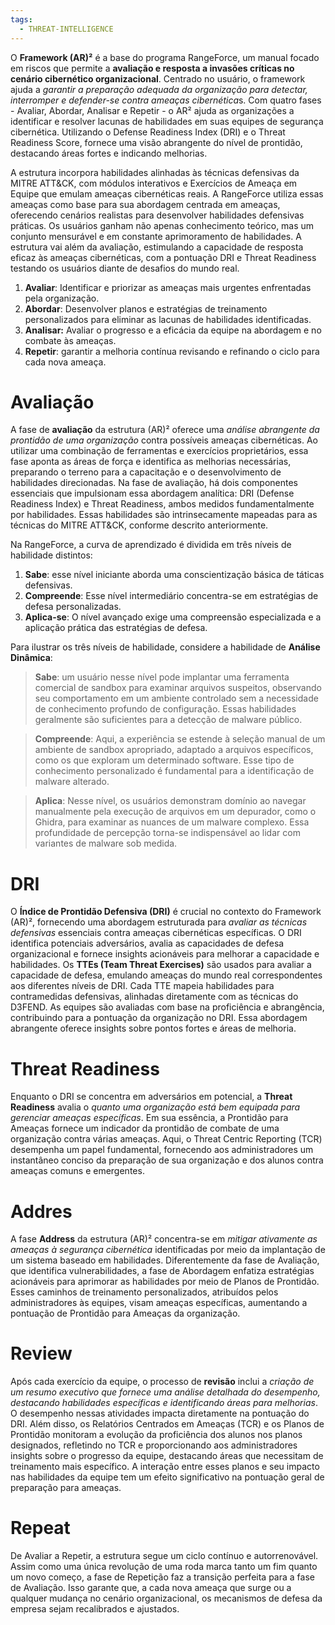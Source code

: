 ```yaml
---
tags:
  - THREAT-INTELLIGENCE
---
```

O **Framework (AR)²** é a base do programa RangeForce, um manual focado em riscos que permite a **avaliação e resposta a invasões críticas no cenário cibernético organizacional**. Centrado no usuário, o framework ajuda a *garantir a preparação adequada da organização para detectar, interromper e defender-se contra ameaças cibernética*s. Com quatro fases - Avaliar, Abordar, Analisar e Repetir - o AR² ajuda as organizações a identificar e resolver lacunas de habilidades em suas equipes de segurança cibernética. Utilizando o Defense Readiness Index (DRI) e o Threat Readiness Score, fornece uma visão abrangente do nível de prontidão, destacando áreas fortes e indicando melhorias.

A estrutura incorpora habilidades alinhadas às técnicas defensivas da MITRE ATT&CK, com módulos interativos e Exercícios de Ameaça em Equipe que emulam ameaças cibernéticas reais. A RangeForce utiliza essas ameaças como base para sua abordagem centrada em ameaças, oferecendo cenários realistas para desenvolver habilidades defensivas práticas. Os usuários ganham não apenas conhecimento teórico, mas um conjunto mensurável e em constante aprimoramento de habilidades. A estrutura vai além da avaliação, estimulando a capacidade de resposta eficaz às ameaças cibernéticas, com a pontuação DRI e Threat Readiness testando os usuários diante de desafios do mundo real.

1. **Avaliar**: Identificar e priorizar as ameaças mais urgentes enfrentadas pela organização.
2. **Abordar**: Desenvolver planos e estratégias de treinamento personalizados para eliminar as lacunas de habilidades identificadas.
3. **Analisar:** Avaliar o progresso e a eficácia da equipe na abordagem e no combate às ameaças.
4. **Repetir**: garantir a melhoria contínua revisando e refinando o ciclo para cada nova ameaça.

# Avaliação

A fase de **avaliação** da estrutura (AR)² oferece uma *análise abrangente da prontidão de uma organização* contra possíveis ameaças cibernéticas. Ao utilizar uma combinação de ferramentas e exercícios proprietários, essa fase aponta as áreas de força e identifica as melhorias necessárias, preparando o terreno para a capacitação e o desenvolvimento de habilidades direcionadas. Na fase de avaliação, há dois componentes essenciais que impulsionam essa abordagem analítica: DRI (Defense Readiness Index) e Threat Readiness, ambos medidos fundamentalmente por habilidades. Essas habilidades são intrinsecamente mapeadas para as técnicas do MITRE ATT&CK, conforme descrito anteriormente.

Na RangeForce, a curva de aprendizado é dividida em três níveis de habilidade distintos:

1. **Sabe**: esse nível iniciante aborda uma conscientização básica de táticas defensivas. 
2. **Compreende**: Esse nível intermediário concentra-se em estratégias de defesa personalizadas. 
3. **Aplica-se**: O nível avançado exige uma compreensão especializada e a aplicação prática das estratégias de defesa.

Para ilustrar os três níveis de habilidade, considere a habilidade de **Análise Dinâmica**:

> **Sabe**: um usuário nesse nível pode implantar uma ferramenta comercial de sandbox para examinar arquivos suspeitos, observando seu comportamento em um ambiente controlado sem a necessidade de conhecimento profundo de configuração. Essas habilidades geralmente são suficientes para a detecção de malware público.

>**Compreende**: Aqui, a experiência se estende à seleção manual de um ambiente de sandbox apropriado, adaptado a arquivos específicos, como os que exploram um determinado software. Esse tipo de conhecimento personalizado é fundamental para a identificação de malware alterado.

> **Aplica**: Nesse nível, os usuários demonstram domínio ao navegar manualmente pela execução de arquivos em um depurador, como o Ghidra, para examinar as nuances de um malware complexo. Essa profundidade de percepção torna-se indispensável ao lidar com variantes de malware sob medida.

# DRI

O **Índice de Prontidão Defensiva (DRI)** é crucial no contexto do Framework (AR)², fornecendo uma abordagem estruturada para *avaliar as técnicas defensivas* essenciais contra ameaças cibernéticas específicas. 
O DRI identifica potenciais adversários, avalia as capacidades de defesa organizacional e fornece insights acionáveis para melhorar a capacidade e habilidades. 
Os **TTEs (Team Threat Exercises)** são usados para avaliar a capacidade de defesa, emulando ameaças do mundo real correspondentes aos diferentes níveis de DRI. Cada TTE mapeia habilidades para contramedidas defensivas, alinhadas diretamente com as técnicas do D3FEND. As equipes são avaliadas com base na proficiência e abrangência, contribuindo para a pontuação da organização no DRI. Essa abordagem abrangente oferece insights sobre pontos fortes e áreas de melhoria.
# Threat Readiness

Enquanto o DRI se concentra em adversários em potencial, a **Threat Readiness** avalia o *quanto uma organização está bem equipada para gerenciar ameaças específicas*. Em sua essência, a Prontidão para Ameaças fornece um indicador da prontidão de combate de uma organização contra várias ameaças. Aqui, o Threat Centric Reporting (TCR) desempenha um papel fundamental, fornecendo aos administradores um instantâneo conciso da preparação de sua organização e dos alunos contra ameaças comuns e emergentes.

# Addres

A fase **Address** da estrutura (AR)² concentra-se em *mitigar ativamente as ameaças à segurança cibernética* identificadas por meio da implantação de um sistema baseado em habilidades. Diferentemente da fase de Avaliação, que identifica vulnerabilidades, a fase de Abordagem enfatiza estratégias acionáveis para aprimorar as habilidades por meio de Planos de Prontidão. Esses caminhos de treinamento personalizados, atribuídos pelos administradores às equipes, visam ameaças específicas, aumentando a pontuação de Prontidão para Ameaças da organização. 

# Review

Após cada exercício da equipe, o processo de **revisão** inclui a *criação de um resumo executivo que fornece uma análise detalhada do desempenho, destacando habilidades específicas e identificando áreas para melhorias*. O desempenho nessas atividades impacta diretamente na pontuação do DRI. Além disso, os Relatórios Centrados em Ameaças (TCR) e os Planos de Prontidão monitoram a evolução da proficiência dos alunos nos planos designados, refletindo no TCR e proporcionando aos administradores insights sobre o progresso da equipe, destacando áreas que necessitam de treinamento mais específico. A interação entre esses planos e seu impacto nas habilidades da equipe tem um efeito significativo na pontuação geral de preparação para ameaças.

# Repeat

De Avaliar a Repetir, a estrutura segue um ciclo contínuo e autorrenovável. Assim como uma única revolução de uma roda marca tanto um fim quanto um novo começo, a fase de Repetição faz a transição perfeita para a fase de Avaliação. Isso garante que, a cada nova ameaça que surge ou a qualquer mudança no cenário organizacional, os mecanismos de defesa da empresa sejam recalibrados e ajustados. 